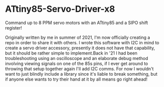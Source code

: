 # ATtiny85-Servo-Driver-x8
Command up to 8 PPM servo motors with an ATtiny85 and a SIPO shift register!

Originally written by me in summer of 2021, I'm now officially creating a repo in order to share it with others. I wrote this software with I2C in mind to create a servo driver accessory, presently it does not have that capability, but it should be rather simple to implement.Back in '21 I had been troubleshooting using an oscilloscope and an elaborate debug method involving viewing signals on one of the 85s pins, if I ever get around to throwing that setup together again I'll add I2C comms. For now I wouldn't want to just blindly include a library since it's liable to break something, but if anyone else wants to try their hand at it by all means go right ahead!
